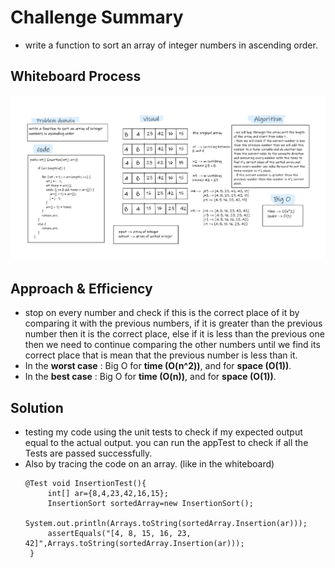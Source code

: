 # Challenge Summary
- write a function to sort an array of integer numbers in ascending order.

## Whiteboard Process
![InsertionSor](InsertionSort.png)

## Approach & Efficiency
- stop on every number and check if this is the correct place of it by comparing it with the previous numbers, if it is greater than the previous number then it is the correct place, else if it is less than the previous one then we need to continue comparing the other numbers until we find its correct place that is mean that the previous number is less than it.  
- In the **worst case** : Big O for **time (O(n^2))**, and for **space (O(1))**.
- In the **best case** : Big O for **time (O(n))**, and for **space (O(1))**.

## Solution
- testing my code using the unit tests to check if my expected output equal to the actual output. you can run the appTest to check if all the Tests are passed successfully.  
- Also by tracing the code on an array. (like in the whiteboard) 
   ```
  @Test void InsertionTest(){
        int[] ar={8,4,23,42,16,15};
        InsertionSort sortedArray=new InsertionSort();
        System.out.println(Arrays.toString(sortedArray.Insertion(ar)));
        assertEquals("[4, 8, 15, 16, 23, 42]",Arrays.toString(sortedArray.Insertion(ar)));
    }
  ```
  
